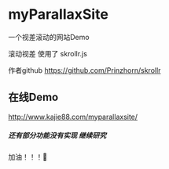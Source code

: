 # myParallaxSite
一个视差滚动的网站Demo

滚动视差 使用了 skrollr.js

作者github https://github.com/Prinzhorn/skrollr

## 在线Demo
http://www.kajie88.com/myparallaxsite/

##### 还有部分功能没有实现 继续研究
加油！！！💪
